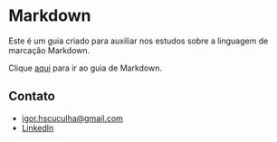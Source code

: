 # Markdown
Este é um guia criado para auxiliar nos estudos sobre a linguagem de marcação Markdown. 

Clique [aqui](https://testing.com) para ir ao guia de Markdown.

## Contato
* igor.hscuculha@gmail.com
* [LinkedIn](https://www.linkedin.com/in/%C3%ADgor-soares-7696731a2/)
